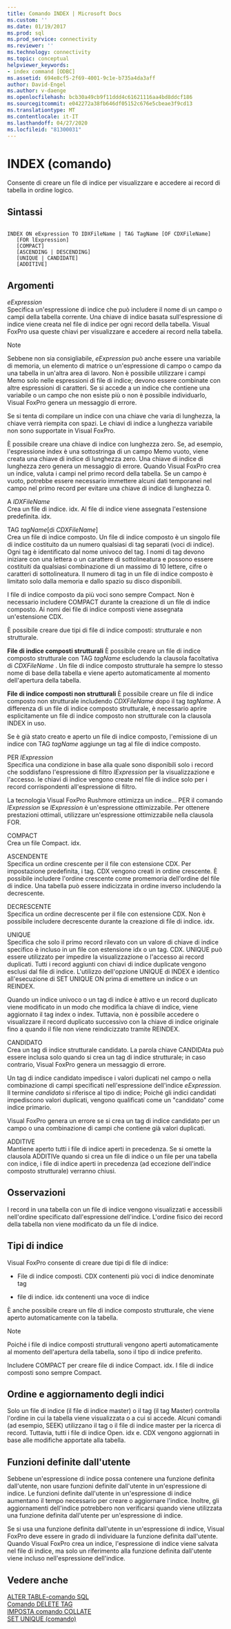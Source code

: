 ```yaml
---
title: Comando INDEX | Microsoft Docs
ms.custom: ''
ms.date: 01/19/2017
ms.prod: sql
ms.prod_service: connectivity
ms.reviewer: ''
ms.technology: connectivity
ms.topic: conceptual
helpviewer_keywords:
- index command [ODBC]
ms.assetid: 694e8cf5-2f69-4001-9c1e-b735a4da3aff
author: David-Engel
ms.author: v-daenge
ms.openlocfilehash: bcb30a49cb9f11ddd4c61621116aa4bd8ddcf186
ms.sourcegitcommit: e042272a38fb646df05152c676e5cbeae3f9cd13
ms.translationtype: MT
ms.contentlocale: it-IT
ms.lasthandoff: 04/27/2020
ms.locfileid: "81300031"
---
```

# <a name="index-command"></a>INDEX (comando)
Consente di creare un file di indice per visualizzare e accedere ai record di tabella in ordine logico.  
  
## <a name="syntax"></a>Sintassi  
  
```  
  
INDEX ON eExpression TO IDXFileName | TAG TagName [OF CDXFileName]  
   [FOR lExpression]  
   [COMPACT]  
   [ASCENDING | DESCENDING]  
   [UNIQUE | CANDIDATE]  
   [ADDITIVE]  
```  
  
## <a name="arguments"></a>Argomenti  
 *eExpression*  
 Specifica un'espressione di indice che può includere il nome di un campo o campi della tabella corrente. Una chiave di indice basata sull'espressione di indice viene creata nel file di indice per ogni record della tabella. Visual FoxPro usa queste chiavi per visualizzare e accedere ai record nella tabella.  
  
> [!NOTE]  
>  Sebbene non sia consigliabile, *eExpression* può anche essere una variabile di memoria, un elemento di matrice o un'espressione di campo o campo da una tabella in un'altra area di lavoro. Non è possibile utilizzare i campi Memo solo nelle espressioni di file di indice; devono essere combinate con altre espressioni di caratteri. Se si accede a un indice che contiene una variabile o un campo che non esiste più o non è possibile individuarlo, Visual FoxPro genera un messaggio di errore.  
  
 Se si tenta di compilare un indice con una chiave che varia di lunghezza, la chiave verrà riempita con spazi. Le chiavi di indice a lunghezza variabile non sono supportate in Visual FoxPro.  
  
 È possibile creare una chiave di indice con lunghezza zero. Se, ad esempio, l'espressione index è una sottostringa di un campo Memo vuoto, viene creata una chiave di indice di lunghezza zero. Una chiave di indice di lunghezza zero genera un messaggio di errore. Quando Visual FoxPro crea un indice, valuta i campi nel primo record della tabella. Se un campo è vuoto, potrebbe essere necessario immettere alcuni dati temporanei nel campo nel primo record per evitare una chiave di indice di lunghezza 0.  
  
 A *IDXFileName*  
 Crea un file di indice. idx. Al file di indice viene assegnata l'estensione predefinita. idx.  
  
 TAG *tagName*[di *CDXFileName*]  
 Crea un file di indice composto. Un file di indice composto è un singolo file di indice costituito da un numero qualsiasi di tag separati (voci di indice). Ogni tag è identificato dal nome univoco del tag. I nomi di tag devono iniziare con una lettera o un carattere di sottolineatura e possono essere costituiti da qualsiasi combinazione di un massimo di 10 lettere, cifre o caratteri di sottolineatura. Il numero di tag in un file di indice composto è limitato solo dalla memoria e dallo spazio su disco disponibili.  
  
 I file di indice composto da più voci sono sempre Compact. Non è necessario includere COMPACT durante la creazione di un file di indice composto. Ai nomi dei file di indice composti viene assegnata un'estensione CDX.  
  
 È possibile creare due tipi di file di indice composti: strutturale e non strutturale.  
  
 **File di indice composti strutturali** È possibile creare un file di indice composto strutturale con TAG *tagName* escludendo la clausola facoltativa di *CDXFileName* . Un file di indice composto strutturale ha sempre lo stesso nome di base della tabella e viene aperto automaticamente al momento dell'apertura della tabella.  
  
 **File di indice composti non strutturali** È possibile creare un file di indice composto non strutturale includendo *CDXFileName* dopo il tag *tagName*. A differenza di un file di indice composto strutturale, è necessario aprire esplicitamente un file di indice composto non strutturale con la clausola INDEX in uso.  
  
 Se è già stato creato e aperto un file di indice composto, l'emissione di un indice con TAG *tagName* aggiunge un tag al file di indice composto.  
  
 PER *lExpression*  
 Specifica una condizione in base alla quale sono disponibili solo i record che soddisfano l'espressione di filtro *lExpression* per la visualizzazione e l'accesso. le chiavi di indice vengono create nel file di indice solo per i record corrispondenti all'espressione di filtro.  
  
 La tecnologia Visual FoxPro Rushmore ottimizza un indice... PER il comando *lExpression* se *lExpression* è un'espressione ottimizzabile. Per ottenere prestazioni ottimali, utilizzare un'espressione ottimizzabile nella clausola FOR.  
  
 COMPACT  
 Crea un file Compact. idx.  
  
 ASCENDENTE  
 Specifica un ordine crescente per il file con estensione CDX. Per impostazione predefinita, i tag. CDX vengono creati in ordine crescente. È possibile includere l'ordine crescente come promemoria dell'ordine del file di indice. Una tabella può essere indicizzata in ordine inverso includendo la decrescente.  
  
 DECRESCENTE  
 Specifica un ordine decrescente per il file con estensione CDX. Non è possibile includere decrescente durante la creazione di file di indice. idx.  
  
 UNIQUE  
 Specifica che solo il primo record rilevato con un valore di chiave di indice specifico è incluso in un file con estensione idx o un tag. CDX. UNIQUE può essere utilizzato per impedire la visualizzazione o l'accesso ai record duplicati. Tutti i record aggiunti con chiavi di indice duplicate vengono esclusi dal file di indice. L'utilizzo dell'opzione UNIQUE di INDEX è identico all'esecuzione di SET UNIQUE ON prima di emettere un indice o un REINDEX.  
  
 Quando un indice univoco o un tag di indice è attivo e un record duplicato viene modificato in un modo che modifica la chiave di indice, viene aggiornato il tag index o index. Tuttavia, non è possibile accedere o visualizzare il record duplicato successivo con la chiave di indice originale fino a quando il file non viene reindicizzato tramite REINDEX.  
  
 CANDIDATO  
 Crea un tag di indice strutturale candidato. La parola chiave CANDIDAta può essere inclusa solo quando si crea un tag di indice strutturale; in caso contrario, Visual FoxPro genera un messaggio di errore.  
  
 Un tag di indice candidato impedisce i valori duplicati nel campo o nella combinazione di campi specificati nell'espressione dell'indice *eExpression*. Il termine *candidato* si riferisce al tipo di indice; Poiché gli indici candidati impediscono valori duplicati, vengono qualificati come un "candidato" come indice primario.  
  
 Visual FoxPro genera un errore se si crea un tag di indice candidato per un campo o una combinazione di campi che contiene già valori duplicati.  
  
 ADDITIVE  
 Mantiene aperto tutti i file di indice aperti in precedenza. Se si omette la clausola ADDITIVe quando si crea un file di indice o un file per una tabella con indice, i file di indice aperti in precedenza (ad eccezione dell'indice composto strutturale) verranno chiusi.  
  
## <a name="remarks"></a>Osservazioni  
 I record in una tabella con un file di indice vengono visualizzati e accessibili nell'ordine specificato dall'espressione dell'indice. L'ordine fisico dei record della tabella non viene modificato da un file di indice.  
  
## <a name="index-types"></a>Tipi di indice  
 Visual FoxPro consente di creare due tipi di file di indice:  
  
-   File di indice composti. CDX contenenti più voci di indice denominate tag  
  
-   file di indice. idx contenenti una voce di indice  
  
 È anche possibile creare un file di indice composto strutturale, che viene aperto automaticamente con la tabella.  
  
> [!NOTE]  
>  Poiché i file di indice composti strutturali vengono aperti automaticamente al momento dell'apertura della tabella, sono il tipo di indice preferito.  
  
 Includere COMPACT per creare file di indice Compact. idx. I file di indice composti sono sempre Compact.  
  
## <a name="index-order-and-updating"></a>Ordine e aggiornamento degli indici  
 Solo un file di indice (il file di indice master) o il tag (il tag Master) controlla l'ordine in cui la tabella viene visualizzata o a cui si accede. Alcuni comandi (ad esempio, SEEK) utilizzano il tag o il file di indice master per la ricerca di record. Tuttavia, tutti i file di indice Open. idx e. CDX vengono aggiornati in base alle modifiche apportate alla tabella.  
  
## <a name="user-defined-functions"></a>Funzioni definite dall'utente  
 Sebbene un'espressione di indice possa contenere una funzione definita dall'utente, non usare funzioni definite dall'utente in un'espressione di indice. Le funzioni definite dall'utente in un'espressione di indice aumentano il tempo necessario per creare o aggiornare l'indice. Inoltre, gli aggiornamenti dell'indice potrebbero non verificarsi quando viene utilizzata una funzione definita dall'utente per un'espressione di indice.  
  
 Se si usa una funzione definita dall'utente in un'espressione di indice, Visual FoxPro deve essere in grado di individuare la funzione definita dall'utente. Quando Visual FoxPro crea un indice, l'espressione di indice viene salvata nel file di indice, ma solo un riferimento alla funzione definita dall'utente viene incluso nell'espressione dell'indice.  
  
## <a name="see-also"></a>Vedere anche  
 [ALTER TABLE-comando SQL](../../odbc/microsoft/alter-table-sql-command.md)   
 [Comando DELETE TAG](../../odbc/microsoft/delete-tag-command.md)   
 [IMPOSTA comando COLLATE](../../odbc/microsoft/set-collate-command.md)   
 [SET UNIQUE (comando)](../../odbc/microsoft/set-unique-command.md)
